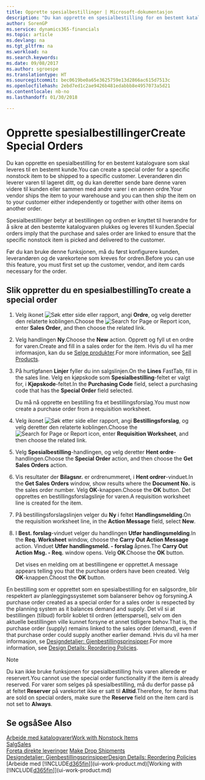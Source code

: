 ```yaml
---
title: Opprette spesialbestillinger | Microsoft-dokumentasjon
description: "Du kan opprette en spesialbestilling for en bestemt katalogvare som skal leveres til en bestemt kunde. Leverandøren din leverer varen til lageret ditt, og du kan deretter sende bare denne varen videre til kunden eller sammen med andre varer i en annen ordre."
author: SorenGP
ms.service: dynamics365-financials
ms.topic: article
ms.devlang: na
ms.tgt_pltfrm: na
ms.workload: na
ms.search.keywords: 
ms.date: 09/08/2017
ms.author: sgroespe
ms.translationtype: HT
ms.sourcegitcommit: bec0619be0a65e3625759e13d2866ac615d7513c
ms.openlocfilehash: 2ebd7ed1c2ae9426b481edabbb8e4957073a5d21
ms.contentlocale: nb-no
ms.lasthandoff: 01/30/2018

---
```

# <a name="create-special-orders"></a><span data-ttu-id="0ada2-104">Opprette spesialbestillinger</span><span class="sxs-lookup"><span data-stu-id="0ada2-104">Create Special Orders</span></span>
<span data-ttu-id="0ada2-105">Du kan opprette en spesialbestilling for en bestemt katalogvare som skal leveres til en bestemt kunde.</span><span class="sxs-lookup"><span data-stu-id="0ada2-105">You can create a special order for a specific nonstock item to be shipped to a specific customer.</span></span> <span data-ttu-id="0ada2-106">Leverandøren din leverer varen til lageret ditt, og du kan deretter sende bare denne varen videre til kunden eller sammen med andre varer i en annen ordre.</span><span class="sxs-lookup"><span data-stu-id="0ada2-106">Your vendor ships the item to your warehouse and you can then ship the item on to your customer either independently or together with other items on another order.</span></span>  

<span data-ttu-id="0ada2-107">Spesialbestillinger betyr at bestillingen og ordren er knyttet til hverandre for å sikre at den bestemte katalogvaren plukkes og leveres til kunden.</span><span class="sxs-lookup"><span data-stu-id="0ada2-107">Special orders imply that the purchase and sales order are linked to ensure that the specific nonstock item is picked and delivered to the customer.</span></span>  

<span data-ttu-id="0ada2-108">Før du kan bruke denne funksjonen, må du først konfigurere kunden, leverandøren og de varekortene som kreves for ordren.</span><span class="sxs-lookup"><span data-stu-id="0ada2-108">Before you can use this feature, you must first set up the customer, vendor, and item cards necessary for the order.</span></span>  

## <a name="to-create-a-special-order"></a><span data-ttu-id="0ada2-109">Slik oppretter du en spesialbestilling</span><span class="sxs-lookup"><span data-stu-id="0ada2-109">To create a special order</span></span>  
1.  <span data-ttu-id="0ada2-110">Velg ikonet ![Søk etter side eller rapport](media/ui-search/search_small.png "Søk etter side eller rapport"), angi **Ordre**, og velg deretter den relaterte koblingen.</span><span class="sxs-lookup"><span data-stu-id="0ada2-110">Choose the ![Search for Page or Report](media/ui-search/search_small.png "Search for Page or Report icon") icon, enter **Sales Order**, and then choose the related link.</span></span>  
2. <span data-ttu-id="0ada2-111">Velg handlingen **Ny**.</span><span class="sxs-lookup"><span data-stu-id="0ada2-111">Choose the **New** action.</span></span> <span data-ttu-id="0ada2-112">Opprett og fyll ut en  ordre for varen.</span><span class="sxs-lookup"><span data-stu-id="0ada2-112">Create and fill in a  sales order for the item.</span></span> <span data-ttu-id="0ada2-113">Hvis du vil ha mer informasjon, kan du se [Selge produkter](sales-how-sell-products.md).</span><span class="sxs-lookup"><span data-stu-id="0ada2-113">For more information, see [Sell Products](sales-how-sell-products.md).</span></span>
3.  <span data-ttu-id="0ada2-114">På hurtigfanen **Linjer** fyller du inn salgslinjen.</span><span class="sxs-lookup"><span data-stu-id="0ada2-114">On the **Lines** FastTab, fill in the sales line.</span></span> <span data-ttu-id="0ada2-115">Velg en kjøpskode som **Spesialbestilling**-feltet er valgt for, i **Kjøpskode**-feltet.</span><span class="sxs-lookup"><span data-stu-id="0ada2-115">In the **Purchasing Code** field, select a purchasing code that has the **Special Order** field selected.</span></span>

    <span data-ttu-id="0ada2-116">Du må nå opprette en bestilling fra et bestillingsforslag.</span><span class="sxs-lookup"><span data-stu-id="0ada2-116">You must now create a purchase order from a requisition worksheet.</span></span>  
4. <span data-ttu-id="0ada2-117">Velg ikonet ![Søk etter side eller rapport](media/ui-search/search_small.png "Søk etter side eller rapport"), angi **Bestillingsforslag**, og velg deretter den relaterte koblingen.</span><span class="sxs-lookup"><span data-stu-id="0ada2-117">Choose the ![Search for Page or Report](media/ui-search/search_small.png "Search for Page or Report icon") icon, enter **Requisition Worksheet**, and then choose the related link.</span></span>  
5. <span data-ttu-id="0ada2-118">Velg **Spesialbestilling**-handlingen, og velg deretter **Hent ordre**-handlingen.</span><span class="sxs-lookup"><span data-stu-id="0ada2-118">Choose the **Special Order** action, and then choose the **Get Sales Orders** action.</span></span>  
6.  <span data-ttu-id="0ada2-119">Vis resultater der **Bilagsnr.** er ordrenummeret, i **Hent ordrer**-vinduet.</span><span class="sxs-lookup"><span data-stu-id="0ada2-119">In the **Get Sales Orders** window, show results where the **Document No.** is the sales order number.</span></span> <span data-ttu-id="0ada2-120">Velg **OK**-knappen.</span><span class="sxs-lookup"><span data-stu-id="0ada2-120">Choose the **OK** button.</span></span> <span data-ttu-id="0ada2-121">Det opprettes en bestillingsforslagslinje for varen.</span><span class="sxs-lookup"><span data-stu-id="0ada2-121">A requisition worksheet line is created for the item.</span></span>  
7.  <span data-ttu-id="0ada2-122">På bestillingsforslagslinjen velger du **Ny** i feltet **Handlingsmelding**.</span><span class="sxs-lookup"><span data-stu-id="0ada2-122">On the requisition worksheet line, in the **Action Message** field, select **New**.</span></span>  
8.  <span data-ttu-id="0ada2-123">I **Best. forslag**-vinduet velger du handlingen **Utfør handlingsmelding**.</span><span class="sxs-lookup"><span data-stu-id="0ada2-123">In the **Req. Worksheet** window, choose the **Carry Out Action Message** action.</span></span> <span data-ttu-id="0ada2-124">Vinduet **Utfør handlingsmeld. - forslag** åpnes.</span><span class="sxs-lookup"><span data-stu-id="0ada2-124">The **Carry Out Action Msg. - Req.** window opens.</span></span> <span data-ttu-id="0ada2-125">Velg **OK**.</span><span class="sxs-lookup"><span data-stu-id="0ada2-125">Choose the **OK** button.</span></span>  

    <span data-ttu-id="0ada2-126">Det vises en melding om at bestillingene er opprettet.</span><span class="sxs-lookup"><span data-stu-id="0ada2-126">A message appears telling you that the purchase orders have been created.</span></span> <span data-ttu-id="0ada2-127">Velg **OK**-knappen.</span><span class="sxs-lookup"><span data-stu-id="0ada2-127">Choost the **OK** button.</span></span>  

<span data-ttu-id="0ada2-128">En bestilling som er opprettet som en spesialbestilling for en salgsordre, blir respektert av planleggingssystemet som balanserer behov og forsyning.</span><span class="sxs-lookup"><span data-stu-id="0ada2-128">A purchase order created as a special order for a sales order is respected by the planning system as it balances demand and supply.</span></span> <span data-ttu-id="0ada2-129">Det vil si at bestillingen (tilbud) forblir koblet til ordren (etterspørsel), selv om den aktuelle bestillingen ville kunnet forsyne et annet tidligere behov.</span><span class="sxs-lookup"><span data-stu-id="0ada2-129">That is, the purchase order (supply) remains linked to the sales order (demand), even if that purchase order could supply another earlier demand.</span></span> <span data-ttu-id="0ada2-130">Hvis du vil ha mer informasjon, se [Designdetaljer: Gjenbestillingsprinsipper](design-details-reservation-order-tracking-and-action-messaging.md).</span><span class="sxs-lookup"><span data-stu-id="0ada2-130">For more information, see [Design Details: Reordering Policies](design-details-reservation-order-tracking-and-action-messaging.md).</span></span>  

> [!NOTE]  
>  <span data-ttu-id="0ada2-131">Du kan ikke bruke funksjonen for spesialbestilling hvis varen allerede er reservert.</span><span class="sxs-lookup"><span data-stu-id="0ada2-131">You cannot use the special order functionality if the item is already reserved.</span></span> <span data-ttu-id="0ada2-132">For varer som selges på spesialbestilling, må du derfor passe på at feltet **Reserver** på varekortet ikke er satt til **Alltid**.</span><span class="sxs-lookup"><span data-stu-id="0ada2-132">Therefore, for items that are sold on special orders, make sure the **Reserve** field on the item card is not set to **Always**.</span></span>  

## <a name="see-also"></a><span data-ttu-id="0ada2-133">Se også</span><span class="sxs-lookup"><span data-stu-id="0ada2-133">See Also</span></span>  
[<span data-ttu-id="0ada2-134">Arbeide med katalogvarer</span><span class="sxs-lookup"><span data-stu-id="0ada2-134">Work with Nonstock Items</span></span>](inventory-how-work-nonstock-items.md)  
[<span data-ttu-id="0ada2-135">Salg</span><span class="sxs-lookup"><span data-stu-id="0ada2-135">Sales</span></span>](sales-manage-sales.md)  
<span data-ttu-id="0ada2-136">[Foreta direkte leveringer](sales-how-drop-shipment.md) </span><span class="sxs-lookup"><span data-stu-id="0ada2-136">[Make Drop Shipments](sales-how-drop-shipment.md) </span></span>  
[<span data-ttu-id="0ada2-137">Designdetaljer: Gjenbestillingsprinsipper</span><span class="sxs-lookup"><span data-stu-id="0ada2-137">Design Details: Reordering Policies</span></span>](design-details-reservation-order-tracking-and-action-messaging.md)  
<span data-ttu-id="0ada2-138">[Arbeide med [!INCLUDE[d365fin](includes/d365fin_md.md)]](ui-work-product.md)</span><span class="sxs-lookup"><span data-stu-id="0ada2-138">[Working with [!INCLUDE[d365fin](includes/d365fin_md.md)]](ui-work-product.md)</span></span>

